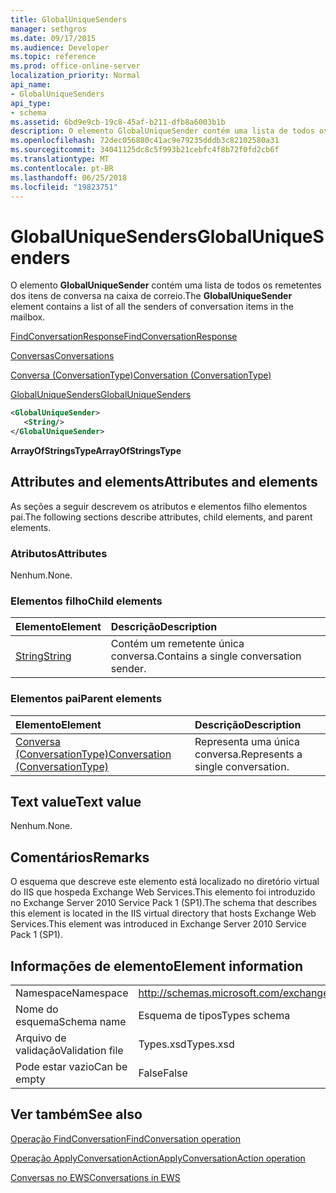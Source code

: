 ```yaml
---
title: GlobalUniqueSenders
manager: sethgros
ms.date: 09/17/2015
ms.audience: Developer
ms.topic: reference
ms.prod: office-online-server
localization_priority: Normal
api_name:
- GlobalUniqueSenders
api_type:
- schema
ms.assetid: 6bd9e9cb-19c8-45af-b211-dfb8a6003b1b
description: O elemento GlobalUniqueSender contém uma lista de todos os remetentes dos itens de conversa na caixa de correio.
ms.openlocfilehash: 72dec056880c41ac9e79235dddb3c82102580a31
ms.sourcegitcommit: 34041125dc8c5f993b21cebfc4f8b72f0fd2cb6f
ms.translationtype: MT
ms.contentlocale: pt-BR
ms.lasthandoff: 06/25/2018
ms.locfileid: "19823751"
---
```

# <a name="globaluniquesenders"></a><span data-ttu-id="620ae-103">GlobalUniqueSenders</span><span class="sxs-lookup"><span data-stu-id="620ae-103">GlobalUniqueSenders</span></span>

<span data-ttu-id="620ae-104">O elemento **GlobalUniqueSender** contém uma lista de todos os remetentes dos itens de conversa na caixa de correio.</span><span class="sxs-lookup"><span data-stu-id="620ae-104">The **GlobalUniqueSender** element contains a list of all the senders of conversation items in the mailbox.</span></span> 
  
[<span data-ttu-id="620ae-105">FindConversationResponse</span><span class="sxs-lookup"><span data-stu-id="620ae-105">FindConversationResponse</span></span>](findconversationresponse.md)
  
[<span data-ttu-id="620ae-106">Conversas</span><span class="sxs-lookup"><span data-stu-id="620ae-106">Conversations</span></span>](conversations-ex15websvcsotherref.md)
  
[<span data-ttu-id="620ae-107">Conversa (ConversationType)</span><span class="sxs-lookup"><span data-stu-id="620ae-107">Conversation (ConversationType)</span></span>](conversation-conversationtype.md)
  
[<span data-ttu-id="620ae-108">GlobalUniqueSenders</span><span class="sxs-lookup"><span data-stu-id="620ae-108">GlobalUniqueSenders</span></span>](globaluniquesenders.md)
  
```XML
<GlobalUniqueSender>
   <String/>
</GlobalUniqueSender>
```

 <span data-ttu-id="620ae-109">**ArrayOfStringsType**</span><span class="sxs-lookup"><span data-stu-id="620ae-109">**ArrayOfStringsType**</span></span>
## <a name="attributes-and-elements"></a><span data-ttu-id="620ae-110">Attributes and elements</span><span class="sxs-lookup"><span data-stu-id="620ae-110">Attributes and elements</span></span>

<span data-ttu-id="620ae-111">As seções a seguir descrevem os atributos e elementos filho elementos pai.</span><span class="sxs-lookup"><span data-stu-id="620ae-111">The following sections describe attributes, child elements, and parent elements.</span></span>
  
### <a name="attributes"></a><span data-ttu-id="620ae-112">Atributos</span><span class="sxs-lookup"><span data-stu-id="620ae-112">Attributes</span></span>

<span data-ttu-id="620ae-113">Nenhum.</span><span class="sxs-lookup"><span data-stu-id="620ae-113">None.</span></span>
  
### <a name="child-elements"></a><span data-ttu-id="620ae-114">Elementos filho</span><span class="sxs-lookup"><span data-stu-id="620ae-114">Child elements</span></span>

|<span data-ttu-id="620ae-115">**Elemento**</span><span class="sxs-lookup"><span data-stu-id="620ae-115">**Element**</span></span>|<span data-ttu-id="620ae-116">**Descrição**</span><span class="sxs-lookup"><span data-stu-id="620ae-116">**Description**</span></span>|
|:-----|:-----|
|[<span data-ttu-id="620ae-117">String</span><span class="sxs-lookup"><span data-stu-id="620ae-117">String</span></span>](string.md) <br/> |<span data-ttu-id="620ae-118">Contém um remetente única conversa.</span><span class="sxs-lookup"><span data-stu-id="620ae-118">Contains a single conversation sender.</span></span>  <br/> |
   
### <a name="parent-elements"></a><span data-ttu-id="620ae-119">Elementos pai</span><span class="sxs-lookup"><span data-stu-id="620ae-119">Parent elements</span></span>

|<span data-ttu-id="620ae-120">**Elemento**</span><span class="sxs-lookup"><span data-stu-id="620ae-120">**Element**</span></span>|<span data-ttu-id="620ae-121">**Descrição**</span><span class="sxs-lookup"><span data-stu-id="620ae-121">**Description**</span></span>|
|:-----|:-----|
|[<span data-ttu-id="620ae-122">Conversa (ConversationType)</span><span class="sxs-lookup"><span data-stu-id="620ae-122">Conversation (ConversationType)</span></span>](conversation-conversationtype.md) <br/> |<span data-ttu-id="620ae-123">Representa uma única conversa.</span><span class="sxs-lookup"><span data-stu-id="620ae-123">Represents a single conversation.</span></span>  <br/> |
   
## <a name="text-value"></a><span data-ttu-id="620ae-124">Text value</span><span class="sxs-lookup"><span data-stu-id="620ae-124">Text value</span></span>

<span data-ttu-id="620ae-125">Nenhum.</span><span class="sxs-lookup"><span data-stu-id="620ae-125">None.</span></span>
  
## <a name="remarks"></a><span data-ttu-id="620ae-126">Comentários</span><span class="sxs-lookup"><span data-stu-id="620ae-126">Remarks</span></span>

<span data-ttu-id="620ae-127">O esquema que descreve este elemento está localizado no diretório virtual do IIS que hospeda Exchange Web Services.This elemento foi introduzido no Exchange Server 2010 Service Pack 1 (SP1).</span><span class="sxs-lookup"><span data-stu-id="620ae-127">The schema that describes this element is located in the IIS virtual directory that hosts Exchange Web Services.This element was introduced in Exchange Server 2010 Service Pack 1 (SP1).</span></span>
  
## <a name="element-information"></a><span data-ttu-id="620ae-128">Informações de elemento</span><span class="sxs-lookup"><span data-stu-id="620ae-128">Element information</span></span>

|||
|:-----|:-----|
|<span data-ttu-id="620ae-129">Namespace</span><span class="sxs-lookup"><span data-stu-id="620ae-129">Namespace</span></span>  <br/> |http://schemas.microsoft.com/exchange/services/2006/types  <br/> |
|<span data-ttu-id="620ae-130">Nome do esquema</span><span class="sxs-lookup"><span data-stu-id="620ae-130">Schema name</span></span>  <br/> |<span data-ttu-id="620ae-131">Esquema de tipos</span><span class="sxs-lookup"><span data-stu-id="620ae-131">Types schema</span></span>  <br/> |
|<span data-ttu-id="620ae-132">Arquivo de validação</span><span class="sxs-lookup"><span data-stu-id="620ae-132">Validation file</span></span>  <br/> |<span data-ttu-id="620ae-133">Types.xsd</span><span class="sxs-lookup"><span data-stu-id="620ae-133">Types.xsd</span></span>  <br/> |
|<span data-ttu-id="620ae-134">Pode estar vazio</span><span class="sxs-lookup"><span data-stu-id="620ae-134">Can be empty</span></span>  <br/> |<span data-ttu-id="620ae-135">False</span><span class="sxs-lookup"><span data-stu-id="620ae-135">False</span></span>  <br/> |
   
## <a name="see-also"></a><span data-ttu-id="620ae-136">Ver também</span><span class="sxs-lookup"><span data-stu-id="620ae-136">See also</span></span>



[<span data-ttu-id="620ae-137">Operação FindConversation</span><span class="sxs-lookup"><span data-stu-id="620ae-137">FindConversation operation</span></span>](findconversation-operation.md)
  
[<span data-ttu-id="620ae-138">Operação ApplyConversationAction</span><span class="sxs-lookup"><span data-stu-id="620ae-138">ApplyConversationAction operation</span></span>](applyconversationaction-operation.md)


[<span data-ttu-id="620ae-139">Conversas no EWS</span><span class="sxs-lookup"><span data-stu-id="620ae-139">Conversations in EWS</span></span>](http://msdn.microsoft.com/library/91e64629-db6c-4c94-9dcb-d386232e8467%28Office.15%29.aspx)

